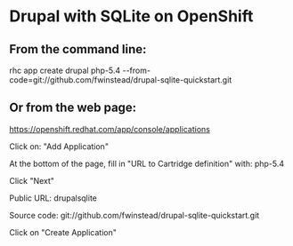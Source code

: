 Drupal with SQLite on OpenShift
===================

From the command line:
--------------

  rhc app create drupal php-5.4 --from-code=git://github.com/fwinstead/drupal-sqlite-quickstart.git


Or from the web page:
--------------

  https://openshift.redhat.com/app/console/applications

Click on: "Add Application"

At the bottom of the page, fill in "URL to Cartridge definition" with: php-5.4

Click "Next"

Public URL: drupalsqlite

Source code: git://github.com/fwinstead/drupal-sqlite-quickstart.git

Click on "Create Application"

